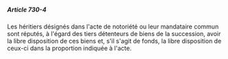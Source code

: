 ##### Article 730-4

Les héritiers désignés dans l'acte de notoriété ou leur mandataire commun sont réputés, à l'égard des tiers détenteurs de biens de la succession, avoir la libre disposition de ces biens et, s'il s'agit de fonds, la libre disposition de ceux-ci dans la proportion indiquée à l'acte.

